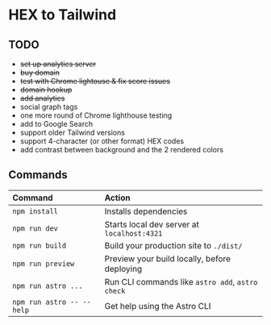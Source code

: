 # HEX to Tailwind

## TODO

- ~~set up analytics server~~
- ~~buy domain~~
- ~~test with Chrome lightouse & fix score issues~~
- ~~domain hookup~~
- ~~add analytics~~
- social graph tags
- one more round of Chrome lighthouse testing
- add to Google Search
- support older Tailwind versions
- support 4-character (or other format) HEX codes
- add contrast between background and the 2 rendered colors

## Commands

| Command                   | Action                                           |
| :------------------------ | :----------------------------------------------- |
| `npm install`             | Installs dependencies                            |
| `npm run dev`             | Starts local dev server at `localhost:4321`      |
| `npm run build`           | Build your production site to `./dist/`          |
| `npm run preview`         | Preview your build locally, before deploying     |
| `npm run astro ...`       | Run CLI commands like `astro add`, `astro check` |
| `npm run astro -- --help` | Get help using the Astro CLI                     |
